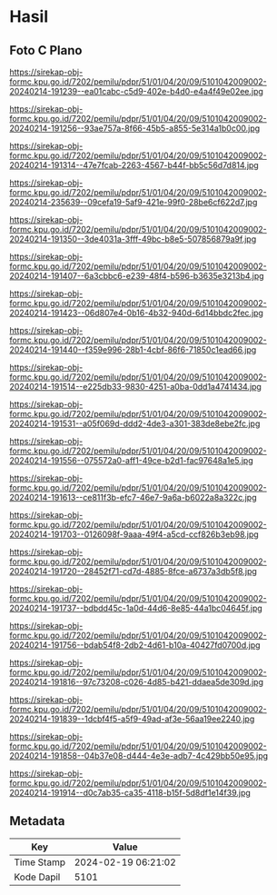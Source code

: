 # Hasil

## Foto C Plano

https://sirekap-obj-formc.kpu.go.id/7202/pemilu/pdpr/51/01/04/20/09/5101042009002-20240214-191239--ea01cabc-c5d9-402e-b4d0-e4a4f49e02ee.jpg

https://sirekap-obj-formc.kpu.go.id/7202/pemilu/pdpr/51/01/04/20/09/5101042009002-20240214-191256--93ae757a-8f66-45b5-a855-5e314a1b0c00.jpg

https://sirekap-obj-formc.kpu.go.id/7202/pemilu/pdpr/51/01/04/20/09/5101042009002-20240214-191314--47e7fcab-2263-4567-b44f-bb5c56d7d814.jpg

https://sirekap-obj-formc.kpu.go.id/7202/pemilu/pdpr/51/01/04/20/09/5101042009002-20240214-235639--09cefa19-5af9-421e-99f0-28be6cf622d7.jpg

https://sirekap-obj-formc.kpu.go.id/7202/pemilu/pdpr/51/01/04/20/09/5101042009002-20240214-191350--3de4031a-3fff-49bc-b8e5-507856879a9f.jpg

https://sirekap-obj-formc.kpu.go.id/7202/pemilu/pdpr/51/01/04/20/09/5101042009002-20240214-191407--6a3cbbc6-e239-48f4-b596-b3635e3213b4.jpg

https://sirekap-obj-formc.kpu.go.id/7202/pemilu/pdpr/51/01/04/20/09/5101042009002-20240214-191423--06d807e4-0b16-4b32-940d-6d14bbdc2fec.jpg

https://sirekap-obj-formc.kpu.go.id/7202/pemilu/pdpr/51/01/04/20/09/5101042009002-20240214-191440--f359e996-28b1-4cbf-86f6-71850c1ead66.jpg

https://sirekap-obj-formc.kpu.go.id/7202/pemilu/pdpr/51/01/04/20/09/5101042009002-20240214-191514--e225db33-9830-4251-a0ba-0dd1a4741434.jpg

https://sirekap-obj-formc.kpu.go.id/7202/pemilu/pdpr/51/01/04/20/09/5101042009002-20240214-191531--a05f069d-ddd2-4de3-a301-383de8ebe2fc.jpg

https://sirekap-obj-formc.kpu.go.id/7202/pemilu/pdpr/51/01/04/20/09/5101042009002-20240214-191556--075572a0-aff1-49ce-b2d1-fac97648a1e5.jpg

https://sirekap-obj-formc.kpu.go.id/7202/pemilu/pdpr/51/01/04/20/09/5101042009002-20240214-191613--ce811f3b-efc7-46e7-9a6a-b6022a8a322c.jpg

https://sirekap-obj-formc.kpu.go.id/7202/pemilu/pdpr/51/01/04/20/09/5101042009002-20240214-191703--0126098f-9aaa-49f4-a5cd-ccf826b3eb98.jpg

https://sirekap-obj-formc.kpu.go.id/7202/pemilu/pdpr/51/01/04/20/09/5101042009002-20240214-191720--28452f71-cd7d-4885-8fce-a6737a3db5f8.jpg

https://sirekap-obj-formc.kpu.go.id/7202/pemilu/pdpr/51/01/04/20/09/5101042009002-20240214-191737--bdbdd45c-1a0d-44d6-8e85-44a1bc04645f.jpg

https://sirekap-obj-formc.kpu.go.id/7202/pemilu/pdpr/51/01/04/20/09/5101042009002-20240214-191756--bdab54f8-2db2-4d61-b10a-40427fd0700d.jpg

https://sirekap-obj-formc.kpu.go.id/7202/pemilu/pdpr/51/01/04/20/09/5101042009002-20240214-191816--97c73208-c026-4d85-b421-ddaea5de309d.jpg

https://sirekap-obj-formc.kpu.go.id/7202/pemilu/pdpr/51/01/04/20/09/5101042009002-20240214-191839--1dcbf4f5-a5f9-49ad-af3e-56aa19ee2240.jpg

https://sirekap-obj-formc.kpu.go.id/7202/pemilu/pdpr/51/01/04/20/09/5101042009002-20240214-191858--04b37e08-d444-4e3e-adb7-4c429bb50e95.jpg

https://sirekap-obj-formc.kpu.go.id/7202/pemilu/pdpr/51/01/04/20/09/5101042009002-20240214-191914--d0c7ab35-ca35-4118-b15f-5d8df1e14f39.jpg


## Metadata

| Key        | Value               |
| ---------- | ------------------- |
| Time Stamp | 2024-02-19 06:21:02 |
| Kode Dapil | 5101                |



